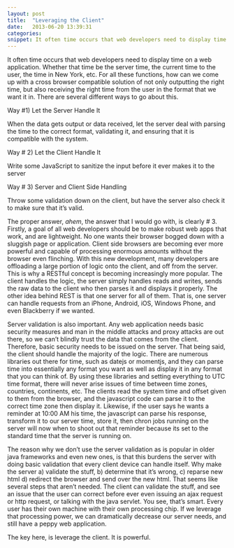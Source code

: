 ```yaml
---
layout: post
title:  "Leveraging the Client"
date:   2013-06-20 13:39:31
categories: 
snippet: It often time occurs that web developers need to display time on a web application. Whether that time be the server time, the current time to the user, the time in New York, etc. For all these functions, how can we come up with a cross browser compatible solution of not only outputting the right time, but also receiving the right time from the user in the format that we want it in. There are several different ways to go about this...
---
```


It often time occurs that web developers need to display time on a web application. Whether that time be the server time, the current time to the user, the time in New York, etc. For all these functions, how can we come up with a cross browser compatible solution of not only outputting the right time, but also receiving the right time from the user in the format that we want it in. There are several different ways to go about this.

Way #1) Let the Server Handle It

When the data gets output or data received, let the server deal with parsing the time to the correct format, validating it, and ensuring that it is compatible with the system.

Way # 2) Let the Client Handle It

Write some JavaScript to sanitize the input before it ever makes it to the server

Way # 3) Server and Client Side Handling

Throw some validation down on the client, but have the server also check it to make sure that it’s valid.

The proper answer, *ahem*, the answer that I would go with, is clearly # 3. Firstly, a goal of all web developers should be to make robust web apps that work, and are lightweight. No one wants their browser bogged down with a sluggish page or application. Client side browsers are becoming ever more powerful and capable of processing enormous amounts without the browser even flinching. With this new development, many developers are offloading a large portion of logic onto the client, and off from the server. This is why a RESTful concept is becoming increasingly more popular. The client handles the logic, the server simply handles reads and writes, sends the raw data to the client who then parses it and displays it properly. The other idea behind REST is that one server for all of them. That is, one server can handle requests from an iPhone, Android, iOS, Windows Phone, and even Blackberry if we wanted.

Server validation is also important. Any web application needs basic security measures and man in the middle attacks and proxy attacks are out there, so we can’t blindly trust the data that comes from the client. Therefore, basic security needs to be issued on the server. That being said, the client should handle the majority of the logic. There are numerous libraries out there for time, such as datejs or momentjs, and they can parse time into essentially any format you want as well as display it in any format that you can think of. By using these libraries and setting everything to UTC time format, there will never arise issues of time between time zones, countries, continents, etc. The clients read the system time and offset given to them from the browser, and the javascript code can parse it to the correct time zone then display it. Likewise, if the user says he wants a reminder at 10:00 AM his time, the javascript can parse his response, transform it to our server time, store it, then chron jobs running on the server will now when to shoot out that reminder because its set to the standard time that the server is running on.

The reason why we don’t use the server validation as is popular in older java frameworks and even new ones, is that this burdens the server with doing basic validation that every client device can handle itself. Why make the server a) validate the stuff, b) determine that it’s wrong, c) reparse new html d) redirect the browser and send over the new html. That seems like several steps that aren’t needed. The client can validate the stuff, and see an issue that the user can correct before ever even issuing an ajax request or http request, or talking with the java servlet. You see, that’s smart. Every user has their own machine with their own processing chip. If we leverage that processing power, we can dramatically decrease our server needs, and still have a peppy web application.

The key here, is leverage the client. It is powerful.